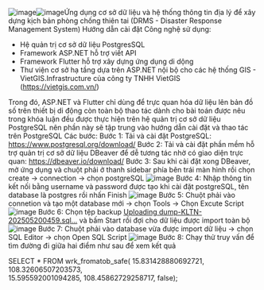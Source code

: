 ![image](https://github.com/user-attachments/assets/0865b950-84f4-4a14-beea-0058c6ea62a1)![image](https://github.com/user-attachments/assets/d64acfc0-1569-43c4-825e-7ac0f4943769)Ứng dụng cơ sở dữ liệu và hệ thống thông tin địa lý để xây dựng kịch bản phòng chống thiên tai (DRMS - Disaster Response Management System)
Hướng dẫn cài đặt
Công nghệ sử dụng:
- Hệ quản trị cơ sở dữ liệu PostgresSQL
- Framework ASP.NET hỗ trợ viết API
- Framework Flutter hỗ trợ xây dựng ứng dụng di dộng
- Thư viện cơ sở hạ tầng dựa trên ASP.NET nội bộ cho các hệ thống GIS - VietGIS.Infrastructure của công ty TNHH VietGIS (https://vietgis.com.vn/)

Trong đó, ASP.NET và Flutter chỉ dùng để trực quan hóa dữ liệu lên bản đồ số trên thiết bị di động còn toàn bộ thao tác dành cho bài toán được nêu trong khóa luận đều được thực hiện trên hệ quản trị cơ sở dữ liệu PostgreSQL nên phần này sẽ tập trung vào hướng dẫn cài đặt và thao tác trên PostgreSQL
Các bước:
Bước 1: Tải và cài đặt PostgreSQL: https://www.postgresql.org/download/
Bước 2: Tải và cài đặt phần mềm hỗ trợ quản trị cơ sở dữ liệu DBeaver để dễ tương tác nhờ có giao diện trực quan: https://dbeaver.io/download/
Bước 3: Sau khi cài đặt xong DBeaver, mở ứng dụng và chuột phải ở thanh sidebar phía bên trái màn hình rồi chọn create -> connection -> chọn postgreSQL
![image](https://github.com/user-attachments/assets/151dea1b-07bd-4f62-ba1c-606c828db8ba)
Bước 4: Nhập thông tin kết nối bằng username và password được tạo khi cài đặt postgreSQL, tên database là postgres rồi nhấn Finish
![image](https://github.com/user-attachments/assets/aec0f53e-7f86-4b9a-8d1a-bde37219955e)
Bước 5: Chuột phải vào connetion và tạo một database mới -> chọn Tools -> Chọn Excute Script
![image](https://github.com/user-attachments/assets/f48121ef-ed44-4027-a1f2-32b31c9edbdb)
Bước 6: Chọn tệp backup [Uploading dump-KLTN-202505200459.sql…]() và bấm Start rồi đợi cho dữ liệu được import toàn bộ
 ![image](https://github.com/user-attachments/assets/1d376f54-9dc7-4928-9883-642ab30d0eb8)
Bước 7: Chuột phải vào database vừa được import dữ liệu -> chọn SQL Editor -> chọn Open SQL Script
![image](https://github.com/user-attachments/assets/d7a9654a-66de-45b2-9bbe-3be53182ccab)
Bước 8: Chạy thử truy vấn để tìm đường đi giữa hai điểm như sau để xem kết quả

SELECT * FROM wrk_fromatob_safe(
15.831428880692721, 108.32606507203573,  
15.595592001094285, 108.45862729258717,
false);
